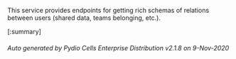 






This service provides endpoints for getting rich schemas of relations between users (shared data, teams belonging, etc.).

[:summary]

###### Auto generated by Pydio Cells Enterprise Distribution v2.1.8 on 9-Nov-2020

